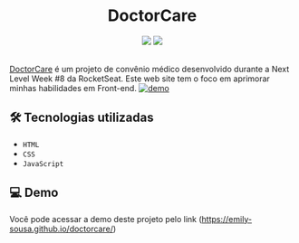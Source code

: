 <h1 align="center"> DoctorCare </h1>

<div align="center">
<img src="http://img.shields.io/static/v1?label=RELEASE&message=MAY%2022&color=green&style=for-the-badge"/>
<img src="https://img.shields.io/static/v1?label=STATUS&message=FINISH&color=brightgreen&style=for-the-badge"/>
</div><br>

[DoctorCare](https://emily-sousa.github.io/doctorcare/) é um projeto de convênio médico desenvolvido durante a Next Level Week #8 da RocketSeat. 
Este web site tem o foco em aprimorar minhas habilidades em Front-end.
[![demo](https://user-images.githubusercontent.com/88735994/170875517-189cd39d-490c-4306-b102-5e6a937f8124.png)](https://emily-sousa.github.io/doctorcare/)

## 🛠️ Tecnologias utilizadas
* ``HTML``
* ``CSS``
* ``JavaScript``

## 💻 Demo
Você pode acessar a demo deste projeto pelo link (https://emily-sousa.github.io/doctorcare/)

